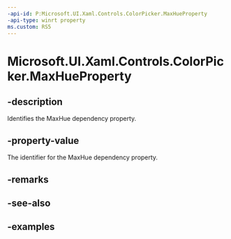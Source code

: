 ```yaml
---
-api-id: P:Microsoft.UI.Xaml.Controls.ColorPicker.MaxHueProperty
-api-type: winrt property
ms.custom: RS5
---
```

<!-- Property syntax.
public DependencyProperty MaxHueProperty { get; }
-->

# Microsoft.UI.Xaml.Controls.ColorPicker.MaxHueProperty


## -description

Identifies the MaxHue dependency property.


## -property-value

The identifier for the MaxHue dependency property.


## -remarks


## -see-also


## -examples


